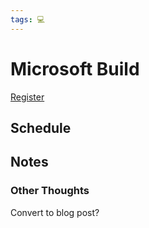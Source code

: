 ```yaml
---
tags: 💻
---
```


# Microsoft Build

[Register](https://mybuild.microsoft.com/en-US/home?wt.mc_ID=Build2022_corp_bn_oo_bn_Docs_Docs)


## Schedule



## Notes

### Other Thoughts

Convert to blog post?